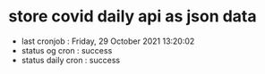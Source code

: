 # store covid daily api as json data

- last cronjob : Friday, 29 October 2021 13:20:02
- status og cron : success
- status daily cron : success
      
      